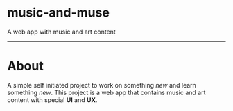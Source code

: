 # music-and-muse

A web app with music and art content

---

# About

A simple self initiated project to work on something _new_ and learn something _new_. This project is a web app that contains music and art content with special **UI** and **UX**.

